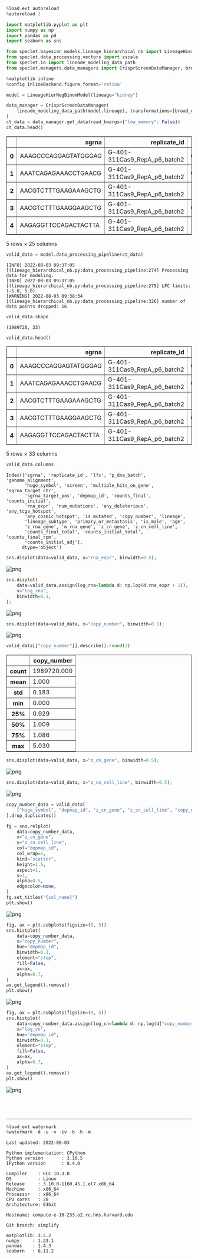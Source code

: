 ```python
%load_ext autoreload
%autoreload 2
```


```python
import matplotlib.pyplot as plt
import numpy as np
import pandas as pd
import seaborn as sns
```


```python
from speclet.bayesian_models.lineage_hierarchical_nb import LineageHierNegBinomModel
from speclet.data_processing.vectors import zscale
from speclet.io import lineade_modeling_data_path
from speclet.managers.data_managers import CrisprScreenDataManager, broad_only
```


```python
%matplotlib inline
%config InlineBackend.figure_format='retina'
```


```python
model = LineageHierNegBinomModel(lineage="kidney")
```


```python
data_manager = CrisprScreenDataManager(
    lineade_modeling_data_path(model.lineage), transformations=[broad_only]
)
ct_data = data_manager.get_data(read_kwargs={"low_memory": False})
ct_data.head()
```




<div>
<style scoped>
    .dataframe tbody tr th:only-of-type {
        vertical-align: middle;
    }

    .dataframe tbody tr th {
        vertical-align: top;
    }

    .dataframe thead th {
        text-align: right;
    }
</style>
<table border="1" class="dataframe">
  <thead>
    <tr style="text-align: right;">
      <th></th>
      <th>sgrna</th>
      <th>replicate_id</th>
      <th>lfc</th>
      <th>p_dna_batch</th>
      <th>genome_alignment</th>
      <th>hugo_symbol</th>
      <th>screen</th>
      <th>multiple_hits_on_gene</th>
      <th>sgrna_target_chr</th>
      <th>sgrna_target_pos</th>
      <th>...</th>
      <th>any_deleterious</th>
      <th>any_tcga_hotspot</th>
      <th>any_cosmic_hotspot</th>
      <th>is_mutated</th>
      <th>copy_number</th>
      <th>lineage</th>
      <th>lineage_subtype</th>
      <th>primary_or_metastasis</th>
      <th>is_male</th>
      <th>age</th>
    </tr>
  </thead>
  <tbody>
    <tr>
      <th>0</th>
      <td>AAAGCCCAGGAGTATGGGAG</td>
      <td>G-401-311Cas9_RepA_p6_batch2</td>
      <td>0.360147</td>
      <td>2</td>
      <td>chr2_130522105_-</td>
      <td>CFC1B</td>
      <td>broad</td>
      <td>True</td>
      <td>2</td>
      <td>130522105</td>
      <td>...</td>
      <td>NaN</td>
      <td>NaN</td>
      <td>NaN</td>
      <td>False</td>
      <td>0.997626</td>
      <td>kidney</td>
      <td>malignant_rhabdoid_tumor</td>
      <td>primary</td>
      <td>True</td>
      <td>0.25</td>
    </tr>
    <tr>
      <th>1</th>
      <td>AAATCAGAGAAACCTGAACG</td>
      <td>G-401-311Cas9_RepA_p6_batch2</td>
      <td>0.013803</td>
      <td>2</td>
      <td>chr11_89916950_-</td>
      <td>TRIM49D1</td>
      <td>broad</td>
      <td>True</td>
      <td>11</td>
      <td>89916950</td>
      <td>...</td>
      <td>NaN</td>
      <td>NaN</td>
      <td>NaN</td>
      <td>False</td>
      <td>0.996058</td>
      <td>kidney</td>
      <td>malignant_rhabdoid_tumor</td>
      <td>primary</td>
      <td>True</td>
      <td>0.25</td>
    </tr>
    <tr>
      <th>2</th>
      <td>AACGTCTTTGAAGAAAGCTG</td>
      <td>G-401-311Cas9_RepA_p6_batch2</td>
      <td>-2.001101</td>
      <td>2</td>
      <td>chr5_71055421_-</td>
      <td>GTF2H2</td>
      <td>broad</td>
      <td>True</td>
      <td>5</td>
      <td>71055421</td>
      <td>...</td>
      <td>NaN</td>
      <td>NaN</td>
      <td>NaN</td>
      <td>False</td>
      <td>0.996752</td>
      <td>kidney</td>
      <td>malignant_rhabdoid_tumor</td>
      <td>primary</td>
      <td>True</td>
      <td>0.25</td>
    </tr>
    <tr>
      <th>3</th>
      <td>AACGTCTTTGAAGGAAGCTG</td>
      <td>G-401-311Cas9_RepA_p6_batch2</td>
      <td>0.092259</td>
      <td>2</td>
      <td>chr5_69572480_+</td>
      <td>GTF2H2C</td>
      <td>broad</td>
      <td>True</td>
      <td>5</td>
      <td>69572480</td>
      <td>...</td>
      <td>NaN</td>
      <td>NaN</td>
      <td>NaN</td>
      <td>False</td>
      <td>0.996752</td>
      <td>kidney</td>
      <td>malignant_rhabdoid_tumor</td>
      <td>primary</td>
      <td>True</td>
      <td>0.25</td>
    </tr>
    <tr>
      <th>4</th>
      <td>AAGAGGTTCCAGACTACTTA</td>
      <td>G-401-311Cas9_RepA_p6_batch2</td>
      <td>-0.747593</td>
      <td>2</td>
      <td>chrX_155898173_+</td>
      <td>VAMP7</td>
      <td>broad</td>
      <td>True</td>
      <td>X</td>
      <td>155898173</td>
      <td>...</td>
      <td>NaN</td>
      <td>NaN</td>
      <td>NaN</td>
      <td>False</td>
      <td>0.494212</td>
      <td>kidney</td>
      <td>malignant_rhabdoid_tumor</td>
      <td>primary</td>
      <td>True</td>
      <td>0.25</td>
    </tr>
  </tbody>
</table>
<p>5 rows × 25 columns</p>
</div>




```python
valid_data = model.data_processing_pipeline(ct_data)
```

    [INFO] 2022-08-03 09:37:05 [(lineage_hierarchical_nb.py:data_processing_pipeline:274] Processing data for modeling.
    [INFO] 2022-08-03 09:37:05 [(lineage_hierarchical_nb.py:data_processing_pipeline:275] LFC limits: (-5.0, 5.0)
    [WARNING] 2022-08-03 09:38:34 [(lineage_hierarchical_nb.py:data_processing_pipeline:326] number of data points dropped: 16



```python
valid_data.shape
```




    (1989720, 33)




```python
valid_data.head()
```




<div>
<style scoped>
    .dataframe tbody tr th:only-of-type {
        vertical-align: middle;
    }

    .dataframe tbody tr th {
        vertical-align: top;
    }

    .dataframe thead th {
        text-align: right;
    }
</style>
<table border="1" class="dataframe">
  <thead>
    <tr style="text-align: right;">
      <th></th>
      <th>sgrna</th>
      <th>replicate_id</th>
      <th>lfc</th>
      <th>p_dna_batch</th>
      <th>genome_alignment</th>
      <th>hugo_symbol</th>
      <th>screen</th>
      <th>multiple_hits_on_gene</th>
      <th>sgrna_target_chr</th>
      <th>sgrna_target_pos</th>
      <th>...</th>
      <th>is_male</th>
      <th>age</th>
      <th>z_rna_gene</th>
      <th>m_rna_gene</th>
      <th>z_cn_gene</th>
      <th>z_cn_cell_line</th>
      <th>counts_final_total</th>
      <th>counts_initial_total</th>
      <th>counts_final_rpm</th>
      <th>counts_initial_adj</th>
    </tr>
  </thead>
  <tbody>
    <tr>
      <th>0</th>
      <td>AAAGCCCAGGAGTATGGGAG</td>
      <td>G-401-311Cas9_RepA_p6_batch2</td>
      <td>0.360147</td>
      <td>2</td>
      <td>chr2_130522105_-</td>
      <td>CFC1B</td>
      <td>broad</td>
      <td>True</td>
      <td>2</td>
      <td>130522105</td>
      <td>...</td>
      <td>True</td>
      <td>0.25</td>
      <td>0.000000</td>
      <td>0.000000</td>
      <td>-0.454262</td>
      <td>0.193704</td>
      <td>42834052</td>
      <td>1.072163e+06</td>
      <td>11.435623</td>
      <td>313.488421</td>
    </tr>
    <tr>
      <th>1</th>
      <td>AAATCAGAGAAACCTGAACG</td>
      <td>G-401-311Cas9_RepA_p6_batch2</td>
      <td>0.013803</td>
      <td>2</td>
      <td>chr11_89916950_-</td>
      <td>TRIM49D1</td>
      <td>broad</td>
      <td>True</td>
      <td>11</td>
      <td>89916950</td>
      <td>...</td>
      <td>True</td>
      <td>0.25</td>
      <td>5.000000</td>
      <td>5.000000</td>
      <td>0.086631</td>
      <td>0.175290</td>
      <td>42834052</td>
      <td>1.072163e+06</td>
      <td>3.754818</td>
      <td>132.748181</td>
    </tr>
    <tr>
      <th>2</th>
      <td>AACGTCTTTGAAGAAAGCTG</td>
      <td>G-401-311Cas9_RepA_p6_batch2</td>
      <td>-2.001101</td>
      <td>2</td>
      <td>chr5_71055421_-</td>
      <td>GTF2H2</td>
      <td>broad</td>
      <td>True</td>
      <td>5</td>
      <td>71055421</td>
      <td>...</td>
      <td>True</td>
      <td>0.25</td>
      <td>1.427810</td>
      <td>1.427810</td>
      <td>-0.290542</td>
      <td>0.183439</td>
      <td>42834052</td>
      <td>1.072163e+06</td>
      <td>2.260679</td>
      <td>320.808471</td>
    </tr>
    <tr>
      <th>3</th>
      <td>AACGTCTTTGAAGGAAGCTG</td>
      <td>G-401-311Cas9_RepA_p6_batch2</td>
      <td>0.092259</td>
      <td>2</td>
      <td>chr5_69572480_+</td>
      <td>GTF2H2C</td>
      <td>broad</td>
      <td>True</td>
      <td>5</td>
      <td>69572480</td>
      <td>...</td>
      <td>True</td>
      <td>0.25</td>
      <td>1.083952</td>
      <td>1.083952</td>
      <td>-0.290542</td>
      <td>0.183439</td>
      <td>42834052</td>
      <td>1.072163e+06</td>
      <td>9.567950</td>
      <td>310.895925</td>
    </tr>
    <tr>
      <th>4</th>
      <td>AAGAGGTTCCAGACTACTTA</td>
      <td>G-401-311Cas9_RepA_p6_batch2</td>
      <td>-0.747593</td>
      <td>2</td>
      <td>chrX_155898173_+</td>
      <td>VAMP7</td>
      <td>broad</td>
      <td>True</td>
      <td>X</td>
      <td>155898173</td>
      <td>...</td>
      <td>True</td>
      <td>0.25</td>
      <td>0.505909</td>
      <td>0.505909</td>
      <td>-0.888657</td>
      <td>-5.000000</td>
      <td>42834052</td>
      <td>1.072163e+06</td>
      <td>4.758692</td>
      <td>279.534696</td>
    </tr>
  </tbody>
</table>
<p>5 rows × 33 columns</p>
</div>




```python
valid_data.columns
```




    Index(['sgrna', 'replicate_id', 'lfc', 'p_dna_batch', 'genome_alignment',
           'hugo_symbol', 'screen', 'multiple_hits_on_gene', 'sgrna_target_chr',
           'sgrna_target_pos', 'depmap_id', 'counts_final', 'counts_initial',
           'rna_expr', 'num_mutations', 'any_deleterious', 'any_tcga_hotspot',
           'any_cosmic_hotspot', 'is_mutated', 'copy_number', 'lineage',
           'lineage_subtype', 'primary_or_metastasis', 'is_male', 'age',
           'z_rna_gene', 'm_rna_gene', 'z_cn_gene', 'z_cn_cell_line',
           'counts_final_total', 'counts_initial_total', 'counts_final_rpm',
           'counts_initial_adj'],
          dtype='object')




```python
sns.displot(data=valid_data, x="rna_expr", binwidth=0.5);
```



![png](001_005_molecular-covariates-eda_files/001_005_molecular-covariates-eda_10_0.png)




```python
sns.displot(
    data=valid_data.assign(log_rna=lambda d: np.log(d.rna_expr + 1)),
    x="log_rna",
    binwidth=0.1,
);
```



![png](001_005_molecular-covariates-eda_files/001_005_molecular-covariates-eda_11_0.png)




```python
sns.displot(data=valid_data, x="copy_number", binwidth=0.1);
```



![png](001_005_molecular-covariates-eda_files/001_005_molecular-covariates-eda_12_0.png)




```python
valid_data[["copy_number"]].describe().round(3)
```




<div>
<style scoped>
    .dataframe tbody tr th:only-of-type {
        vertical-align: middle;
    }

    .dataframe tbody tr th {
        vertical-align: top;
    }

    .dataframe thead th {
        text-align: right;
    }
</style>
<table border="1" class="dataframe">
  <thead>
    <tr style="text-align: right;">
      <th></th>
      <th>copy_number</th>
    </tr>
  </thead>
  <tbody>
    <tr>
      <th>count</th>
      <td>1989720.000</td>
    </tr>
    <tr>
      <th>mean</th>
      <td>1.000</td>
    </tr>
    <tr>
      <th>std</th>
      <td>0.183</td>
    </tr>
    <tr>
      <th>min</th>
      <td>0.000</td>
    </tr>
    <tr>
      <th>25%</th>
      <td>0.929</td>
    </tr>
    <tr>
      <th>50%</th>
      <td>1.009</td>
    </tr>
    <tr>
      <th>75%</th>
      <td>1.086</td>
    </tr>
    <tr>
      <th>max</th>
      <td>5.030</td>
    </tr>
  </tbody>
</table>
</div>




```python
sns.displot(data=valid_data, x="z_cn_gene", binwidth=0.5);
```



![png](001_005_molecular-covariates-eda_files/001_005_molecular-covariates-eda_14_0.png)




```python
sns.displot(data=valid_data, x="z_cn_cell_line", binwidth=0.5);
```



![png](001_005_molecular-covariates-eda_files/001_005_molecular-covariates-eda_15_0.png)




```python
copy_number_data = valid_data[
    ["hugo_symbol", "depmap_id", "z_cn_gene", "z_cn_cell_line", "copy_number"]
].drop_duplicates()

fg = sns.relplot(
    data=copy_number_data,
    x="z_cn_gene",
    y="z_cn_cell_line",
    col="depmap_id",
    col_wrap=5,
    kind="scatter",
    height=1.5,
    aspect=1,
    s=2,
    alpha=0.5,
    edgecolor=None,
)
fg.set_titles("{col_name}")
plt.show()
```



![png](001_005_molecular-covariates-eda_files/001_005_molecular-covariates-eda_16_0.png)




```python
fig, ax = plt.subplots(figsize=(8, 5))
sns.histplot(
    data=copy_number_data,
    x="copy_number",
    hue="depmap_id",
    binwidth=0.1,
    element="step",
    fill=False,
    ax=ax,
    alpha=0.7,
)
ax.get_legend().remove()
plt.show()
```



![png](001_005_molecular-covariates-eda_files/001_005_molecular-covariates-eda_17_0.png)




```python
fig, ax = plt.subplots(figsize=(8, 5))
sns.histplot(
    data=copy_number_data.assign(log_cn=lambda d: np.log(d["copy_number"] + 1)),
    x="log_cn",
    hue="depmap_id",
    binwidth=0.1,
    element="step",
    fill=False,
    ax=ax,
    alpha=0.7,
)
ax.get_legend().remove()
plt.show()
```



![png](001_005_molecular-covariates-eda_files/001_005_molecular-covariates-eda_18_0.png)




```python

```


```python

```


```python

```


```python

```

---


```python
%load_ext watermark
%watermark -d -u -v -iv -b -h -m
```

    Last updated: 2022-08-03

    Python implementation: CPython
    Python version       : 3.10.5
    IPython version      : 8.4.0

    Compiler    : GCC 10.3.0
    OS          : Linux
    Release     : 3.10.0-1160.45.1.el7.x86_64
    Machine     : x86_64
    Processor   : x86_64
    CPU cores   : 28
    Architecture: 64bit

    Hostname: compute-e-16-233.o2.rc.hms.harvard.edu

    Git branch: simplify

    matplotlib: 3.5.2
    numpy     : 1.23.1
    pandas    : 1.4.3
    seaborn   : 0.11.2




```python

```
